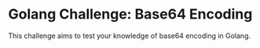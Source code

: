 # Golang Challenge: Base64 Encoding

This challenge aims to test your knowledge of base64 encoding in Golang.
